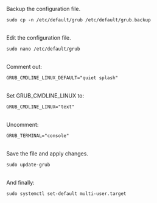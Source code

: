 Backup the configuration file.

`sudo cp -n /etc/default/grub /etc/default/grub.backup`
<br><br>

Edit the configuration file.

`sudo nano /etc/default/grub`
<br><br>

Comment out:

`GRUB_CMDLINE_LINUX_DEFAULT="quiet splash"`
<br><br>

Set GRUB_CMDLINE_LINUX to:

`GRUB_CMDLINE_LINUX="text"`
<br><br>

Uncomment:

`GRUB_TERMINAL="console"`
<br><br>

Save the file and apply changes.

`sudo update-grub`
<br><br>

And finally:

`sudo systemctl set-default multi-user.target`
